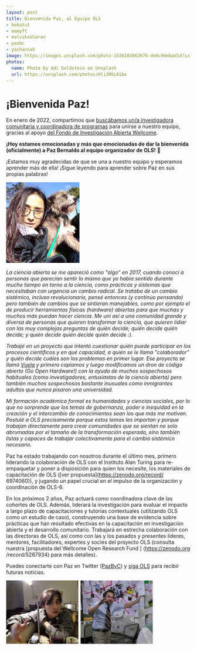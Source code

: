 ```yaml
---
layout: post
title: Bienvenida Paz, al Equipo OLS
- bebatut
- emmyft
- malvikasharan
- pazbc
- yochannah
image: https://images.unsplash.com/photo-1530103862676-de8c9debad1d?ixlib=rb-1.2.1&ixid=MnwxMjA3fDB8MHxwaG90by1yZWxhdGVkfDl8fHxlbnwwfHx8fA%3D%3D&auto=format&fit=crop&w=900&q=60
photos:
  name: Photo by Adi Goldstein on Unsplash
  url: https://unsplash.com/photos/Hli3R6LKibo
---
```


# ¡Bienvenida Paz!

En enero de 2022, compartimos que [buscábamos un/a investigadora comunitaria y  coordinadora de programas](https://openlifesci.org/posts/2022/02/18/ols-is-hiring/) para unirse a nuestro equipo, gracias al apoyo [del Fondo de Investigación Abierta Wellcome](https://openlifesci.org/posts/2021/12/21/wt-open-research-fund/).

__¡Hoy estamos emocionadas y más que emocionadas de dar la bienvenida (oficialmente) a Paz Bernaldo al equipo organizador de OLS!__  :raised_hands:

¡Estamos muy agradecidas de que se una a nuestro equipo y esperamos aprender más de ella! ¡Sigue leyendo para aprender sobre Paz en sus propias palabras!

<img src="../images/2022-08-paz.jpg" alt="Paz es una mujer de Chile. Ella tiene el pelo largo y negro. Lleva una chaqueta de invierno negra y un par de anteojos con montura, y sostiene a su mascota, un perro peludo que parece estar disfrutando de la luz del sol." width="200"/>

_La ciencia abierta se me apareció como "algo" en 2017, cuando conocí a personas que parecían sentir lo mismo que yo había sentido durante mucho tiempo en torno a  la ciencia, como prácticas y sistemas que necesitaban con urgencia un cambio radical. Se trataba de un cambio sistémico, incluso revolucionario, pensé entonces (y continúo pensando) pero también de cambios que se sintieran manejables, como por ejemplo el de producir herramientas físicas (hardware) abiertas para que muchas y muchos más puedan hacer ciencia. Me uní así a una comunidad grande y diversa de personas que quieren  transformar la ciencia, que quieren lidiar con las muy complejas preguntas  de quién decide; quién decide quién decide; y quién decide quién decide quién decide :)._

_Trabajé en un proyecto que intentó cuestionar quién puede participar en los procesos científicos y en qué capacidad, a quién se le llama "colaborador" y quién decide cuáles son los problemas en primer lugar. Ese proyecto se llamó [Vuela](https://vuela.cc/) y primero copiamos y luego modificamos un dron de código abierto (Go Open Hardware!) con la ayuda de muchos sospechosos habituales (como investigadores, entusiastas de la ciencia abierta) pero también muchos sospechosos bastante inusuales como inmigrantes adultos que nunca pisaron una universidad._

_Mi formación académica formal es humanidades y ciencias sociales, por lo que no sorprende que los temas de gobernanza, poder e inequidad en la creación y el intercambio de conocimientos sean los que más me motivan. Postulé a OLS precisamente porque estos temas les importan y porque trabajan directamente para crear comunidades que se sientan no solo abrumadas por el tamaño de la transformación esperada, sino también listas y capaces de trabajar colectivamente para el cambio sistémico necesario._

Paz ha estado trabajando con nosotros durante el último mes, primero liderando la colaboración de OLS con el Instituto Alan Turing para re-empaquetar y poner a disposición para quien los necesite, los  materiales de capacitación de OLS ([ver propuesta](https://zenodo.org/record/ 6974060)), y jugando un papel crucial en el impulso de la organización y coordinación de OLS-6.

En los próximos 2 años, Paz actuará como coordinadora clave de las cohortes de OLS. Además, liderará la investigación para evaluar el impacto a largo plazo de capacitaciones y tutorías contextuales (utilizando OLS como un estudio de caso),  construyendo una base de evidencia sobre prácticas que han resultado efectivas en la capacitación en investigación abierta y el desarrollo comunitario. Trabajará en estrecha colaboración con las directoras de OLS, así como con las y los pasados ​​y presentes líderes, mentores, facilitadores, expertes y socies del proyecto OLS (consulta nuestra [propuesta del Wellcome Open Research Fund ] (https://zenodo.org /record/5267934) para más detalles).

Puedes conectarte con Paz en Twitter ([PazByC](https://twitter.com/PazByC)) y [siga OLS](https://twitter.com/openlifesci) para recibir futuras noticias.

<img src="../images/2022-08-paz-meme.png" alt="Paz está conectando puntos en su mente, imitando una referencia de meme a una de las escenas más famosas de It's Always Sunny In Philadelphia en la que el personaje de Charlie hace una diatriba conspiradora sobre cómo cree que una persona llamada 'Pepe Silvia' no existe." width="400"/>

